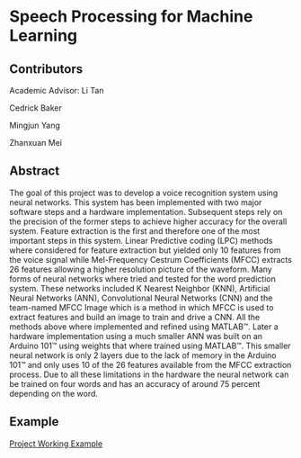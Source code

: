 # Speech Processing for Machine Learning



## Contributors

Academic Advisor: Li Tan

Cedrick Baker

Mingjun Yang

Zhanxuan Mei




## Abstract

The goal of this project was to develop a voice recognition system using neural networks. This system has been implemented with two major software steps and a hardware implementation. Subsequent steps rely on the precision of the former steps to achieve higher accuracy for the overall system.
Feature extraction is the first and therefore one of the most important steps in this system. Linear Predictive coding (LPC) methods where considered for feature extraction but yielded only 10 features from the voice signal while Mel-Frequency Cestrum Coefficients (MFCC) extracts 26 features allowing a higher resolution picture of the waveform. Many forms of neural networks where tried and tested for the word prediction system. These networks included K Nearest Neighbor (KNN), Artificial Neural Networks (ANN), Convolutional Neural Networks (CNN) and the team-named MFCC Image which is a method in which MFCC is used to extract features and build an image to train and drive a CNN.
All the methods above where implemented and refined using MATLAB™. Later a hardware implementation using a much smaller ANN was built on an Arduino 101™ using weights that where trained using MATLAB™. This smaller neural network is only 2 layers due to the lack of memory in the Arduino 101™ and only uses 10 of the 26 features available from the MFCC extraction process. Due to all these limitations in the hardware the neural network can be trained on four words and has an accuracy of around 75 percent depending on the word.

## Example
[Project Working Example](https://youtu.be/AcSA56dY44E)


